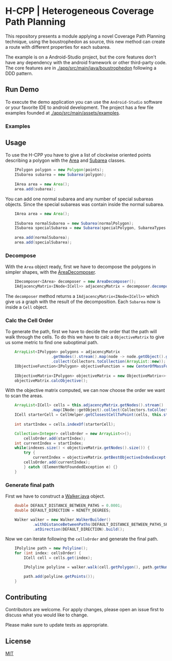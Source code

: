 # H-CPP | Heterogeneous Coverage Path Planning

This repository presents a module applying a novel Coverage Path Planning technique, using the 
boustrophedon as source, this new method can create
a route with different properties for each subarea. 

The example is on a Android-Studio project, but the core features don't have any dependency with the 
android framework or other third-party code. The core features are in 
[./app/src/main/java/boustrophedon](./app/src/main/java/boustrophedon) following a DDD pattern.

[//]: # (## Method)

[//]: # ()
[//]: # (### Boustrophedon)

[//]: # ()
[//]: # (### H-CPP)

## Run Demo

To execute the demo application you can use the `Android-Studio` software or your favorite IDE to 
android development. The project has a few file examples founded at [./app/src/main/assets/examples](./app/src/main/assets/examples).

### Examples

## Usage

To use the H-CPP you have to give a list of clockwise oriented points describing a polygon 
with the [Area](./app/src/main/java/boustrophedon/provider/primitives/Area.java) 
and [Subarea](./app/src/main/java/boustrophedon/provider/primitives/Subarea.java) classes. 

```java
    IPolygon polygon = new Polygon(points);
    ISubarea subarea = new Subarea(polygon);
    
    IArea area = new Area();
    area.add(subarea);
```
You can add one normal subarea and any number of special subareas objects. Since the special subareas
was contain inside the normal subarea.

```java
    IArea area = new Area();
    
    ISubarea normalSubarea = new Subarea(normalPolygon);
    ISubarea specialSubarea = new Subarea(specialPolygon, SubareaTypes.SPECIAL);
    
    area.add(normalSubarea);
    area.add(specialSubarea);
```

### Decompose

With the `Area` object ready, first we have to decompose the polygons in simpler shapes, with the
[AreaDecomposer](./app/src/main/java/boustrophedon/provider/decomposer/Boustrophedon/AreaDecomposer.java).

```java
    IDecomposer<IArea> decomposer = new AreaDecomposer();
    IAdjacencyMatrix<INode<ICell>> adjacencyMatrix = decomposer.decompose(area);
```

The `decomposer` method returns a `IAdjacencyMatrix<INode<ICell>>` which give us a graph with the 
result of the decomposition. Each `Subarea` now is inside a `Cell` object. 

### Calc the Cell Order

To generate the path, first we have to decide the order that the path will walk through the cells.
To do this we have to calc a `ObjectiveMatrix` to give us some metric to find one suboptimal path.

```java
    ArrayList<IPolygon> polygons = adjacencyMatrix
                    .getNodes().stream().map(node -> node.getObject().getPolygon())
                    .collect(Collectors.toCollection(ArrayList::new));
    IObjectiveFunction<IPolygon> objectiveFunction = new CenterOfMassFunction();
    
    IObjectiveMatrix<IPolygon> objectiveMatrix = new ObjectiveMatrix<>(polygons, objectiveFunction);
    objectiveMatrix.calcObjective();
```

With the objective matrix computed, we can now choose the order we want to scan the areas.

```java
    ArrayList<ICell> cells = this.adjacencyMatrix.getNodes().stream()
                    .map(INode::getObject).collect(Collectors.toCollection(ArrayList::new));
    ICell starterCell = CellHelper.getClosestCellToPoint(cells, this.startPoint);
    
    int startIndex = cells.indexOf(starterCell);

    Collection<Integer> cellsOrder = new ArrayList<>();
        cellsOrder.add(startIndex);
    int currentIndex = startIndex;
    while(indexes.size() < objectiveMatrix.getNodes().size()) {
        try {
            currentIndex = objectiveMatrix.getBestObjectiveIndexExcept(currentIndex, cellsOrder);
        cellsOrder.add(currentIndex);
        } catch (ElementNotFoundedException e) {}
    }
```

### Generate final path

First we have to construct a [Walker.java](./app/src/main/java/boustrophedon/provider/walkers/Walker.java)
object.

```java
    double DEFAULT_DISTANCE_BETWEEN_PATHS = 0.0001;
    double DEFAULT_DIRECTION = NINETY_DEGREES;

    Walker walker = new Walker.WalkerBuilder()
            .withDistanceBetweenPaths(DEFAULT_DISTANCE_BETWEEN_PATHS_SPECIAL)
            .atDirection(DEFAULT_DIRECTION).build();
```

Now we can iterate following the `cellsOrder` and generate the final path.

```java
    IPolyline path = new Polyline();
    for (int index: cellsOrder) {
        ICell cell = cells.get(index);

        IPolyline polyline = walker.walk(cell.getPolygon(), path.getNumberOfPoints() > 0 ? path.getLastPoint() : null);

        path.add(polyline.getPoints());
    }
```


## Contributing

Contributors are welcome. For apply changes, please open an issue first
to discuss what you would like to change.

Please make sure to update tests as appropriate.

## License

[MIT](https://choosealicense.com/licenses/mit/)